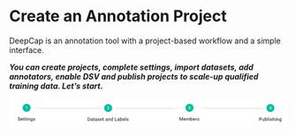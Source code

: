 # Create an Annotation Project

DeepCap is an annotation tool with a project-based workflow and a simple interface. 

_**You can create projects, complete settings, import datasets, add annotators, enable DSV and publish projects to scale-up qualified training data. Let’s start.**_ 



![](../../.gitbook/assets/image%20%28118%29.png)





## 

